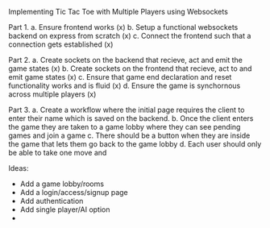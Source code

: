 Implementing Tic Tac Toe with Multiple Players using Websockets

Part 1.
a. Ensure frontend works (x)
b. Setup a functional websockets backend on express from scratch (x)
c. Connect the frontend such that a connection gets established (x)

Part 2.
a. Create sockets on the backend that recieve, act and emit the game states (x)
b. Create sockets on the frontend that recieve, act to and emit game states (x)
c. Ensure that game end declaration and reset functionality works and is fluid (x)
d. Ensure the game is synchornous across multiple players (x)

Part 3.
a. Create a workflow where the initial page requires the client to enter their name which is saved on the backend.
b. Once the client enters the game they are taken to a game lobby where they can see pending games and join a game
c. There should be a button when they are inside the game that lets them go back to the game lobby
d. Each user should only be able to take one move and

Ideas:

- Add a game lobby/rooms
- Add a login/access/signup page
- Add authentication
- Add single player/AI option
-
